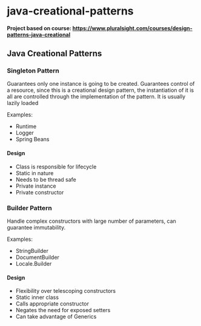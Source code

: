 # java-creational-patterns
#### Project based on course: https://www.pluralsight.com/courses/design-patterns-java-creational
## Java Creational Patterns
### Singleton Pattern
Guarantees only one instance is going to be created.
Guarantees control of a resource, since this is a creational design pattern, the instantiation of it is all are controlled through the implementation of the pattern.
It is usually lazily loaded

Examples:
 - Runtime
 - Logger
 - Spring Beans

#### Design
 - Class is responsible for lifecycle
 - Static in nature
 - Needs to be thread safe
 - Private instance
 - Private constructor

### Builder Pattern
Handle complex constructors with large number of parameters, can guarantee immutability.

Examples:
 - StringBuilder
 - DocumentBuilder
 - Locale.Builder

#### Design
 - Flexibility over telescoping constructors
 - Static inner class
 - Calls appropriate constructor
 - Negates the need for exposed setters
 - Can take advantage of Generics
